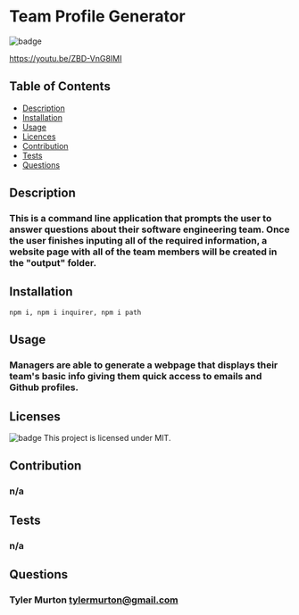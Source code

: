 
# Team Profile Generator

![badge](https://img.shields.io/badge/License-MIT-blue.svg)

https://youtu.be/ZBD-VnG8IMI


## Table of Contents
- [Description](#description)
- [Installation](#install)
- [Usage](#usage)
- [Licences](#licences)
- [Contribution](#contribution)
- [Tests](#tests)
- [Questions](#questions)

## Description
### This is a command line application that prompts the user to answer questions about their software engineering team.  Once the user finishes inputing all of the required information, a website page with all of the team members will be created in the "output" folder.

## Installation
```
npm i, npm i inquirer, npm i path
```

## Usage
### Managers are able to generate a webpage that displays their team's basic info giving them quick access to emails and Github profiles.

## Licenses
![badge](https://img.shields.io/badge/License-MIT-blue.svg)
This project is licensed under MIT.

## Contribution
### n/a

## Tests 
### n/a

## Questions
### Tyler Murton <tylermurton@gmail.com>


